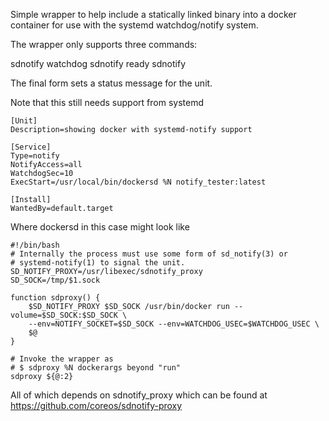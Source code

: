 Simple wrapper to help include a statically linked binary into a docker container for use with the systemd watchdog/notify system.

The wrapper only supports three commands:

sdnotify watchdog
sdnotify ready
sdnotify <any strings>

The final form sets a status message for the unit.


Note that this still needs support from systemd


```
[Unit]
Description=showing docker with systemd-notify support

[Service]
Type=notify
NotifyAccess=all
WatchdogSec=10
ExecStart=/usr/local/bin/dockersd %N notify_tester:latest

[Install]
WantedBy=default.target
```

Where dockersd in this case might look like 

```
#!/bin/bash
# Internally the process must use some form of sd_notify(3) or
# systemd-notify(1) to signal the unit.
SD_NOTIFY_PROXY=/usr/libexec/sdnotify_proxy
SD_SOCK=/tmp/$1.sock

function sdproxy() {
    $SD_NOTIFY_PROXY $SD_SOCK /usr/bin/docker run --volume=$SD_SOCK:$SD_SOCK \
    --env=NOTIFY_SOCKET=$SD_SOCK --env=WATCHDOG_USEC=$WATCHDOG_USEC \
    $@
}

# Invoke the wrapper as 
# $ sdproxy %N dockerargs beyond "run"
sdproxy ${@:2}
```

All of which depends on sdnotify_proxy which can be found at https://github.com/coreos/sdnotify-proxy
